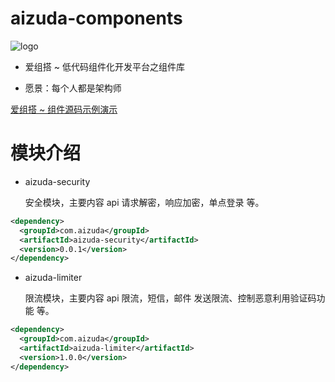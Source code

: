 
# aizuda-components

![logo](https://portrait.gitee.com/uploads/avatars/namespace/2879/8637007_aizuda_1636162864.png!avatar100)

- 爱组搭 ~ 低代码组件化开发平台之组件库


- 愿景：每个人都是架构师

[爱组搭 ~ 组件源码示例演示](https://gitee.com/aizuda/aizuda-components-examples)

# 模块介绍

- aizuda-security

  安全模块，主要内容 api 请求解密，响应加密，单点登录 等。
```xml
<dependency>
  <groupId>com.aizuda</groupId>
  <artifactId>aizuda-security</artifactId>
  <version>0.0.1</version>
</dependency>
```

- aizuda-limiter

  限流模块，主要内容 api 限流，短信，邮件 发送限流、控制恶意利用验证码功能 等。

```xml
<dependency>
  <groupId>com.aizuda</groupId>
  <artifactId>aizuda-limiter</artifactId>
  <version>1.0.0</version>
</dependency>
```



